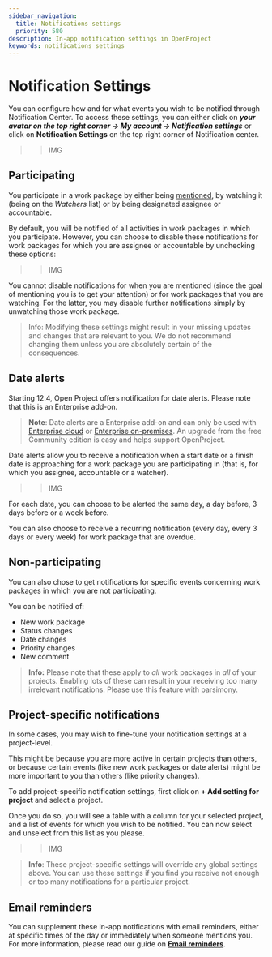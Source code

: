 ```yaml
---
sidebar_navigation:
  title: Notifications settings
  priority: 580
description: In-app notification settings in OpenProject
keywords: notifications settings
---
```

# Notification Settings

You can configure how and for what events you wish to be notified through Notification Center. To access these settings, you can either click on **_your avatar on the top right corner → My account → Notification settings_** or click on **Notification Settings** on the top right corner of Notification center.

>> IMG

## Participating

You participate in a work package by either being [mentioned](../../work-packages/edit-work-package/#-notification-mention), by watching it (being on the _Watchers_ list) or by being designated assignee or accountable. 

By default, you will be notified of all activities in work packages in which you participate. However, you can choose to disable these notifications for work packages for which you are assignee or accountable by unchecking these options:

>> IMG

You cannot disable notifications for when you are mentioned (since the goal of mentioning you is to get your attention) or for work packages that you are watching. For the latter, you may disable further notifications simply by unwatching those work package.

> Info: Modifying these settings might result in your missing updates and changes that are relevant to you. We do not recommend changing them unless you are absolutely certain of the consequences.

## Date alerts

Starting 12.4, Open Project offers notification for date alerts. Please note that this is an Enterprise add-on.

> **Note**: Date alerts are a Enterprise add-on and can only be used with [Enterprise cloud](../../../enterprise-guide/enterprise-cloud-guide/) or  [Enterprise on-premises](../../../enterprise-on-premises-guide/). An upgrade from the free Community edition is easy and helps support OpenProject.

Date alerts allow you to receive a notification when a start date or a finish date is approaching for a work package you are participating in (that is, for which you assignee, accountable or a watcher). 

>> IMG

For each date, you can choose to be alerted the same day, a day before, 3 days before or a week before.

You can also choose to receive a recurring notification (every day, every 3 days or every week) for work package that are overdue.

## Non-participating

You can also chose to get notifications for specific events concerning work packages in which you are not participating.

You can be notified of:

- New work package
- Status changes
- Date changes
- Priority changes
- New comment

> **Info:** Please note that these apply to _all_ work packages in _all_ of your projects. Enabling lots of these can result in your receiving too many irrelevant notifications. Please use this feature with parsimony. 

## Project-specific notifications

In some cases, you may wish to fine-tune your notification settings at a project-level. 

This might be because you are more active in certain projects than others, or because certain events (like new work packages or date alerts) might be more important to you than others (like priority changes).

To add project-specific notification settings, first click on **+ Add setting for project** and select a project. 

Once you do so, you will see a table with a column for your selected project, and a list of events for which you wish to be notified. You can now select and unselect from this list as you please.

>> IMG

> **Info**: These project-specific settings will override any global settings above. You can use these settings if you find you receive not enough or too many notifications for a particular project.

## Email reminders

You can supplement these in-app notifications with email reminders, either at specific times of the day or immediately when someone mentions you. For more information, please read our guide on **[Email reminders](../../../getting-started/my-account#email-reminders)**.
